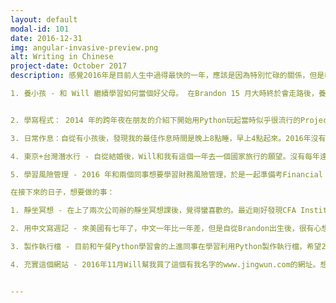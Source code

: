 ```yaml
---
layout: default
modal-id: 101
date: 2016-12-31
img: angular-invasive-preview.png
alt: Writing in Chinese
project-date: October 2017
description: 感覺2016年是目前人生中過得最快的一年，應該是因為特別忙碌的關係，但是收穫好像也因此不少。

1. 養小孩 - 和 Will 繼續學習如何當個好父母。 在Brandon 15 月大時終於會走路後，養小孩變得有趣多了，因為除了以前的睡覺、餵食、換尿布，Brandon 現在可以跑給我們追，幫忙減掉我跟 Will 沒定時運動而累積的肥肉；但是家裡地板從此變得混亂。


2. 學寫程式： 2014 年的跨年夜在朋友的介紹下開始用Python玩起當時似乎很流行的Project Euler，一個列有400多道需要用程式語言解決的數學題的網站。之後開始試著把這個程式語言用在工作上，2016年初完成了一個理想的投資分析工具，並且和一個很上進的同事在8月時開始午餐Python學習會直到現在。

3. 日常作息：自從有小孩後，發現我的最佳作息時間是晚上8點睡，早上4點起來。2016年沒有辦法每天都做到，但是應該有一半以上的天數有跟到這個作息。有跟到這個作息的時候，早上在Brandon起來、上班前，可以有兩個小時左右的自己的時間。

4. 東京+台灣潛水行 - 自從結婚後，Will和我有這個一年去一個國家旅行的願望。沒有每年達成願望，但是2016年達到了。到台灣考PADI潛水證照，所以順道在轉機途中拜訪東京一個禮拜。

5. 學習風險管理 - 2016 年和兩個同事想要學習財務風險管理，於是一起準備考Financial Risk Management (FRM)證照。試考完了可是結果還沒出來，覺得那個試好難有點緊張。

在接下來的日子，想要做的事：

1. 靜坐冥想 - 在上了兩次公司辦的靜坐冥想課後，覺得蠻喜歡的。最近剛好發現CFA Institute 有出一套指南，目前正在閱讀中。希望2017年能規律地靜坐冥想。

2. 用中文寫週記 - 來美國有七年了，中文一年比一年差，但是自從Brandon出生後，很有心想要教他中文。在有一天居然連松果的中文都想不起來後，覺得要開始練中文了！照以前的記錄來看，也許會變成月記或年記，然後慢慢消失。但是，希望2017年能夠規律地在這個目前還很醜的網站寫點東西。

3. 製作執行檔 - 目前和午餐Python學習會的上進同事在學習利用Python製作執行檔，希望2017年能做些東西出來。

4. 充實這個網站 - 2016年11月Will幫我買了這個有我名字的www.jingwun.com的網址。想要以做些有樂趣以及學習意義的小小方案來充實這個網站。第一個開始的方案是用GitHub Pages從頭建造這個網站。網站可以運作了但是目前還很醜，遠遠比不上用Wordpress 或 Google 等等免費模板花幾分鐘就可以建起的很漂亮的網站。希望2017年可以慢慢累積想法以及改善這個網站的內容，向Will 的網站 (www.will-moore.com) 看齊!


---
```

